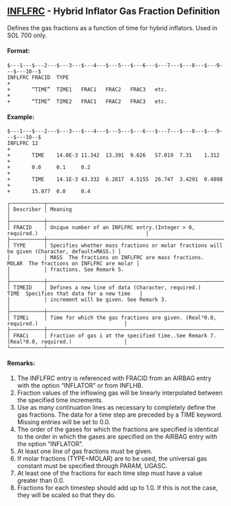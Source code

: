 ## [INFLFRC](https://help.hexagonmi.com/bundle/MSC_Nastran_2022.4/page/Nastran_Combined_Book/qrg/bulkfgil/TOC.INFLFRC.xhtml) - Hybrid Inflator Gas Fraction Definition

Defines the gas fractions as a function of time for hybrid inflators. Used in SOL 700 only.

#### Format:

```nastran
$---1---$---2---$---3---$---4---$---5---$---6---$---7---$---8---$---9---$---10--$
INFLFRC FRACID  TYPE                                                    +       
+       “TIME”  TIME1   FRAC1   FRAC2   FRAC3   etc.                    +       
+       “TIME”  TIME2   FRAC1   FRAC2   FRAC3   etc.                            
```

#### Example:

```nastran
$---1---$---2---$---3---$---4---$---5---$---6---$---7---$---8---$---9---$---10--$
INFLFRC 12                                                              +       
+       TIME    14.0E-3 11.342  13.391  9.626   57.019  7.31    1.312   +       
+       0.0     0.1     0.2                                             +       
+       TIME    14.1E-3 43.332  6.2817  4.5155  26.747  3.4291  0.4898  +       
+       15.077  0.0     0.4                                                     
```

```text
┌───────────┬──────────────────────────────────────────────────────────────────────────────────────────────┐
│ Describer │ Meaning                                                                                      │
├───────────┼──────────────────────────────────────────────────────────────────────────────────────────────┤
│ FRACID    │ Unique number of an INFLFRC entry.(Integer > 0, required.)                                   │
├───────────┼──────────────────────────────────────────────────────────────────────────────────────────────┤
│ TYPE      │ Specifies whether mass fractions or molar fractions will be given (Character, default=MASS.) │
│           │ MASS  The fractions on INFLFRC are mass fractions. MOLAR  The fractions on INFLFRC are molar │
│           │ fractions. See Remark 5.                                                                     │
├───────────┼──────────────────────────────────────────────────────────────────────────────────────────────┤
│ TIMEID    │ Defines a new line of data (Character, required.) TIME  Specifies that data for a new time   │
│           │ increment will be given. See Remark 3.                                                       │
├───────────┼──────────────────────────────────────────────────────────────────────────────────────────────┤
│ TIMEi     │ Time for which the gas fractions are given. (Real³0.0, required.)                            │
├───────────┼──────────────────────────────────────────────────────────────────────────────────────────────┤
│ FRACi     │ Fraction of gas i at the specified time..See Remark 7. (Real³0.0, required.)                 │
└───────────┴──────────────────────────────────────────────────────────────────────────────────────────────┘
```

#### Remarks:

1. The INFLFRC entry is referenced with FRACID from an AIRBAG entry with the option “INFLATOR” or from INFLHB.
2. Fraction values of the inflowing gas will be linearly interpolated between the specified time increments.
3. Use as many continuation lines as necessary to completely define the gas fractions. The data for a time step are preceded by a TIME keyword. Missing entries will be set to 0.0.
4. The order of the gases for which the fractions are specified is identical to the order in which the gases are specified on the AIRBAG entry with the option “INFLATOR”.
5. At least one line of gas fractions must be given.
6. If molar fractions (TYPE=MOLAR) are to be used, the universal gas constant must be specified through PARAM, UGASC.
7. At least one of the fractions for each time step must have a value greater than 0.0.
8. Fractions for each timestep should add up to 1.0. If this is not the case, they will be scaled so that they do.
